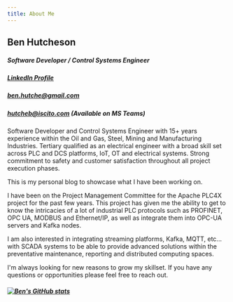 ```yaml
---
title: About Me
---
```


## Ben Hutcheson
##### Software Developer / Control Systems Engineer
##### [LinkedIn Profile](https://www.linkedin.com/in/ben-hutcheson-547885102/)
##### [ben.hutche@gmail.com](mailto:ben.hutche@gmail.com)
##### [hutcheb@iscito.com](mailto:hutcheb@iscito.com) (Available on MS Teams)

Software Developer and Control Systems Engineer with 15+ years experience 
within the Oil and Gas, Steel, Mining and Manufacturing Industries. 
Tertiary qualified as an electrical engineer with a broad skill set across 
PLC and DCS platforms, IoT, OT and electrical systems. 
Strong commitment to safety and customer satisfaction throughout all 
project execution phases.

This is my personal blog to showcase what I have been working on.

I have been on the Project Management Committee for the Apache PLC4X project for the 
past few years. This project has given me the ability to get to know the intricacies
of a lot of industrial PLC protocols such as PROFINET, OPC UA, MODBUS and Ethernet/IP,
as well as integrate them into OPC-UA servers and Kafka nodes.

I am also interested in integrating streaming platforms, Kafka, MQTT, etc... 
with SCADA systems to be able to provide advanced solutions within the preventative 
maintenance, reporting and distributed computing spaces.

I'm always looking for new reasons to grow my skillset. If you have any
questions or opportunities please feel free to reach out.

##### [![Ben's GitHub stats](https://github-readme-stats.vercel.app/api?username=hutcheb&count_private=true&show_icons=true&include_all_commits=false&custom_title=Github%20Stats)](https://github.com/hutcheb/github-readme-stats)



